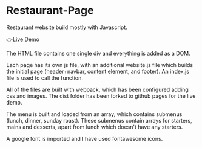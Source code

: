 # Restaurant-Page

Restaurant website build mostly with Javascript.

:point_right:[Live Demo](https://superjim.github.io/Restaurant-Page/)

The HTML file contains one single div and everything is added as a DOM.

Each page has its own js file, with an additional website.js file which builds the initial page (header+navbar, content element, and footer).
An index.js file is used to call the function.

All of the files are built with webpack, which has been configured adding css and images. The dist folder has been forked to github pages for the live demo.

The menu is built and loaded from an array, which contains submenus (lunch, dinner, sunday roast).
These submenus contain arrays for starters, mains and desserts, apart from lunch which doesn't have any starters.

A google font is imported and I have used fontawesome icons.
